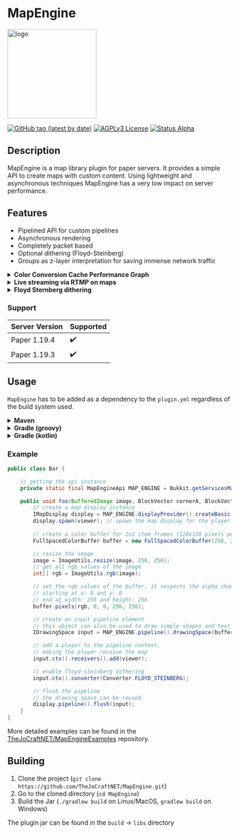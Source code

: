 # MapEngine

<img src="https://imgur.com/x3tR7jb.png" alt="logo" width="200">

[![GitHub tag (latest by date)](https://img.shields.io/github/v/tag/TheJoCraftNET/MapEngine?style=flat-square)](#)
[![AGPLv3 License](https://img.shields.io/badge/License-AGPL%20v3-yellow.svg?style=flat-square)](https://opensource.org/license/agpl-v3/)
[![Status Alpha](https://img.shields.io/badge/Status-Alpha-red?style=flat-square)](#)

## Description

MapEngine is a map library plugin for paper servers. It provides a simple API to create maps with custom content.
Using lightweight and asynchronous techniques MapEngine has a very low impact on server performance.

## Features

- Pipelined API for custom pipelines
- Asynchronous rendering
- Completely packet based
- Optional dithering (Floyd-Steinberg)
- Groups as z-layer interpretation for saving immense network traffic

<details>
<summary><strong>Color Conversion Cache Performance Graph</strong></summary>

![Performance Graph](https://i.imgur.com/TtVSqyq.png)

</details>

<details>
<summary><strong>Live streaming via RTMP on maps</strong></summary>
This is an example of a live stream on a map. The stream is played on a 7x4 map array.
The Stream source is 1920x1080@20 streamed with OBS.

[![Watch it here](https://i.imgur.com/h1e9ROE.png)](https://youtu.be/5tg_DX84eLw)

</details>

<details>
<summary><strong>Floyd Sternberg dithering</strong></summary>
This is an example of a map with Floyd-Steinberg dithering enabled. The stream is played on a 7x4 map array.
The Stream source is 1920x1080@20 streamed with OBS.

[![Watch it here](https://i.imgur.com/Q8Jg0oo.png)](https://youtu.be/b2wxlgllsQs)

</details>

### Support

| Server Version | Supported |
|----------------|-----------|
| Paper 1.19.4   | ✔️        |
| Paper 1.19.3   | ✔️        |

## Usage

`MapEngine` has to be added as a dependency to the `plugin.yml` regardless of the build system used.

<details>
<summary><strong>Maven</strong></summary>

```xml
<repositories>
    <repository>
        <id>tjcserver</id>
        <url>https://repo.thejocraft.net/releases/</url>
    </repository>
</repositories>
```

```xml
<dependencies>
    <dependency>
        <groupId>de.pianoman911</groupId>
        <artifactId>mapengine-api</artifactId>
        <version>1.4.8</version>
        <scope>provided</scope>
    </dependency>
</dependencies>
```
</details>


<details>
<summary><strong>Gradle (groovy)</strong></summary>

```groovy
repositories {
    maven {
        url = 'https://repo.thejocraft.net/releases/'
        name = 'tjcserver'
    }
}

dependencies {
    compileOnly 'de.pianoman911:mapengine-api:1.4.8'
}
```

</details>

<details>
<summary><strong>Gradle (kotlin)</strong></summary>

```kotlin
repositories {
    maven("https://repo.thejocraft.net/releases/") {
        name = "tjcserver"
    }
}

dependencies {
    compileOnly("de.pianoman911:mapengine-api:1.4.8")
}
```

</details>

### Example

```java
public class Bar {

    // getting the api instance
    private static final MapEngineApi MAP_ENGINE = Bukkit.getServicesManager().getRegistration(MapEngineApi.class).getProvider();

    public void foo(BufferedImage image, BlockVector cornerA, BlockVector cornerB, BlockFace facing, Player viewer) {
        // create a map display instance
        IMapDisplay display = MAP_ENGINE.displayProvider().createBasic(cornerA, cornerB, facing);
        display.spawn(viewer); // spawn the map display for the player
        
        // create a color buffer for 2x2 item frames (128x128 pixels per map)
        FullSpacedColorBuffer buffer = new FullSpacedColorBuffer(256, 256);

        // resize the image
        image = ImageUtils.resize(image, 256, 256);
        // get all rgb values of the image
        int[] rgb = ImageUtils.rgb(image);

        // set the rgb values of the buffer, it respects the alpha channel
        // starting at x: 0 and y: 0
        // end at width: 256 and height: 256
        buffer.pixels(rgb, 0, 0, 256, 256);

        // create an input pipeline element
        // this object can also be used to draw simple shapes and text
        IDrawingSpace input = MAP_ENGINE.pipeline().drawingSpace(buffer, display);

        // add a player to the pipeline context,
        // making the player receive the map
        input.ctx().receivers().add(viewer);

        // enable floyd-steinberg dithering
        input.ctx().converter(Converter.FLOYD_STEINBERG);

        // flush the pipeline
        // the drawing space can be reused
        display.pipeline().flush(input);
    }
}
```
More detailed examples can be found in the [TheJoCraftNET/MapEngineExamples](https://github.com/TheJoCraftNET/MapEngineExamples) repository.

## Building

1. Clone the project (`git clone https://github.com/TheJoCraftNET/MapEngine.git`)
2. Go to the cloned directory (`cd MapEngine`)
3. Build the Jar (`./gradlew build` on Linux/MacOS, `gradlew build` on Windows)

The plugin jar can be found in the `build` → `libs` directory
